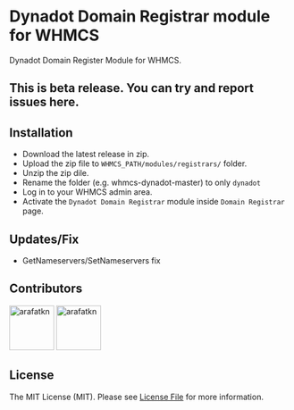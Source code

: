 # Dynadot Domain Registrar module for WHMCS
Dynadot Domain Register Module for WHMCS.

## This is beta release. You can try and report issues here.

## Installation

 - Download the latest release in zip.
 - Upload the zip file to `WHMCS_PATH/modules/registrars/` folder.
 - Unzip the zip dile.
 - Rename the folder (e.g. whmcs-dynadot-master) to only `dynadot`
 - Log in to your WHMCS admin area.
 - Activate the `Dynadot Domain Registrar` module inside `Domain Registrar` page.

## Updates/Fix
 
 - GetNameservers/SetNameservers fix


## Contributors

<a href="https://github.com/arafatkn" target="_blank"><img src="https://avatars.githubusercontent.com/u/80309866?v=4" title="arafatkn" width="80" height="80"></a>
<a href="https://github.com/UnderHost" target="_blank"><img src="https://avatars.githubusercontent.com/u/17486506?s=96&v=4" title="arafatkn" width="80" height="80"></a>


## License

The MIT License (MIT). Please see [License File](LICENSE) for more information.
